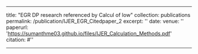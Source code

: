 
---
title: "EGR DP research referenced by Calcul of low"
collection: publications
permalink: /publication/IJER_EGR_Citedpaper_2
excerpt: ''
date: 
venue: ''
paperurl: 'https://sumanthme03.github.io/files/IJER_Calculation_Methods.pdf'
citation: #''

---

[Download paper here]: (https://sumanthme03.github.io/files/IJER_Calculation_Methods.pdf)






